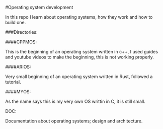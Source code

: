 #Operating system development

In this repo I learn about operating systems, how they work and how to build one.

###Directories:

####CPPMOS:

This is the beginning of an operating system written in c++, I used guides and youtube videos to make the beginning, this is not working properly.

####ARIOS:

Very small beginning of an operating system written in Rust, followed a tutorial.

####MYOS:

As the name says this is my very own OS writtin in C, it is still small.

DOC:

Documentation about operating systems; design and architecture.



